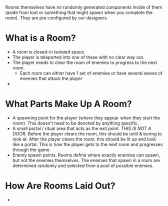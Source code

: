 Rooms themselves have no randomly generated components inside of them (aside from loot or something that might spawn when you complete the room). They are pre-configured by our designers.

# What is a Room?
- A room is closed-in isolated space.
- The player is teleported into one of these with no clear way out.
- The player needs to clear the room of enemies to progress to the next room.
	- Each room can either have 1 set of enemies or have several waves of enemies that attack the player
-

# What Parts Make Up A Room?
- A spawning point for the player (where they appear when they start the room). This doesn't need to be denoted by anything specific.
- A small portal / ritual area that acts as the exit point. *THIS IS NOT A DOOR*. Before the player clears the room, this should be unlit & boring to look at. After the player clears the room, this should be lit up and look like a portal. This is how the player gets to the next room and progresses through the game.
- Enemy spawn points. Rooms define where exactly enemies can spawn, but not the enemies themselves. The enemies that spawn in a room are determined randomly and selected from a pool of possible enemies.

# How Are Rooms Laid Out?
- 
